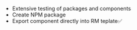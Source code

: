 - Extensive testing of packages and components
- Create NPM package
- Export component directly into RM teplate✅
